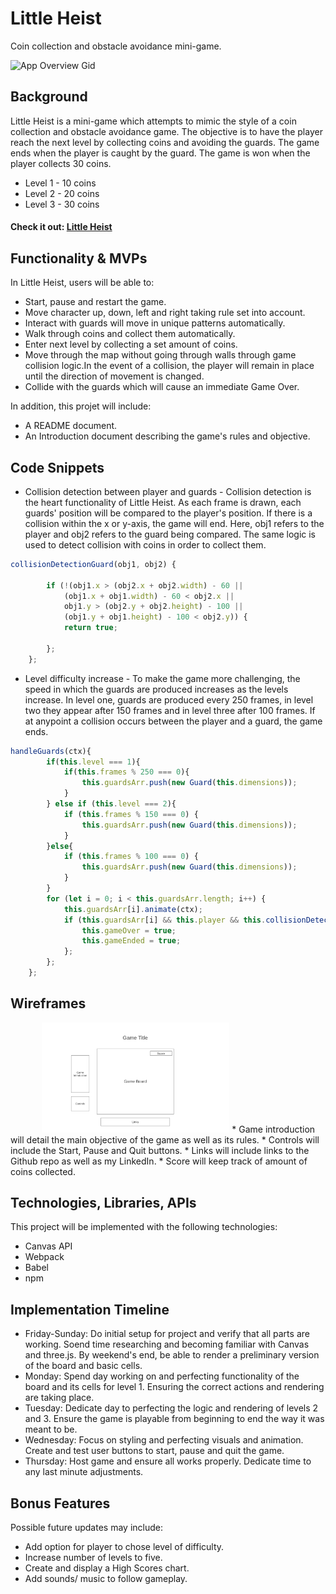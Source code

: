 # Little Heist
Coin collection and obstacle avoidance mini-game.

![App Overview Gid](https://media.giphy.com/media/YAs2TAr98EAAVLoEjQ/giphy.gif)

## Background
Little Heist is a mini-game which attempts to mimic the style of a coin collection and obstacle avoidance game. The objective is to have the player reach the next level by collecting coins and avoiding the guards. The game ends when the player is caught by the guard. The game is won when the player collects 30 coins. 
* Level 1 - 10 coins 
* Level 2 - 20 coins
* Level 3 - 30 coins

#### Check it out: [Little Heist](https://elsicab.github.io/little-heist/)

## Functionality & MVPs</h3>
In Little Heist, users will be able to:
* Start, pause and restart the game.
* Move character up, down, left and right taking rule set into account.
* Interact with guards will move in  unique patterns automatically.
* Walk through coins and collect them automatically.
* Enter next level by collecting a set amount of coins.
* Move through the map without going through walls through game collision logic.In the event of a collision, the player will remain in place until the direction of movement is changed.
* Collide with the guards which will cause an immediate Game Over.
    
In addition, this projet will include: 
* A README document.
* An Introduction document describing the game's rules and objective.

## Code Snippets
* Collision detection between player and guards - Collision detection is the heart functionality of Little Heist. As each frame is drawn, each guards' position will be compared to the player's position. If there is a collision within the x or y-axis, the game will end. Here, obj1 refers to the player and obj2 refers to the guard being compared. The same logic is used to detect collision with coins in order to collect them. 
```javascript 
collisionDetectionGuard(obj1, obj2) {

        if (!(obj1.x > (obj2.x + obj2.width) - 60 ||
            (obj1.x + obj1.width) - 60 < obj2.x ||
            obj1.y > (obj2.y + obj2.height) - 100 ||
            (obj1.y + obj1.height) - 100 < obj2.y)) {
            return true;

        };
    };
```
* Level difficulty increase - To make the game more challenging, the speed in which the guards are produced increases as the levels increase. In level one, guards are produced every 250 frames, in level two they appear after 150 frames and in level three after 100 frames. If at anypoint a collision occurs between the player and a guard, the game ends. 
```javascript 
handleGuards(ctx){
        if(this.level === 1){
            if(this.frames % 250 === 0){
                this.guardsArr.push(new Guard(this.dimensions));
            }
        } else if (this.level === 2){
            if (this.frames % 150 === 0) {
                this.guardsArr.push(new Guard(this.dimensions));
            }
        }else{
            if (this.frames % 100 === 0) {
                this.guardsArr.push(new Guard(this.dimensions));
            }
        }
        for (let i = 0; i < this.guardsArr.length; i++) {
            this.guardsArr[i].animate(ctx);   
            if (this.guardsArr[i] && this.player && this.collisionDetectionGuard(this.player, this.guardsArr[i])) {
                this.gameOver = true;
                this.gameEnded = true;
            };         
        };
    };
```

## Wireframes 
<img src="Homepage-2x.png" style="margin-left: 10%; max-width: 300px;">
* Game introduction will detail the main objective of the game as well as its rules.  
* Controls will include the Start, Pause and Quit buttons.
* Links will include links to the Github repo as well as my LinkedIn. 
* Score will keep track of amount of coins collected.


## Technologies, Libraries, APIs
This project will be implemented with the following technologies:
* Canvas API
* Webpack
* Babel
* npm

## Implementation Timeline
* Friday-Sunday: Do initial setup for project and verify that all parts are working. Soend time researching and becoming familiar with Canvas and three.js. By weekend's end, be able to render a preliminary version of the board and basic cells.
* Monday: Spend day working on and perfecting functionality of the board and its cells for level 1. Ensuring the correct actions and rendering are taking place.
* Tuesday: Dedicate day to perfecting the logic and rendering of levels 2 and 3. Ensure the game is playable from beginning to end the way it was meant to be.
* Wednesday: Focus on styling and perfecting visuals and animation. Create and test user buttons to start, pause and quit the game.
* Thursday: Host game and ensure all works properly. Dedicate time to any last minute adjustments.

## Bonus Features
Possible future updates may include:
* Add option for player to chose level of difficulty.
* Increase number of levels to five.
* Create and display a High Scores chart.
* Add sounds/ music to follow gameplay.
